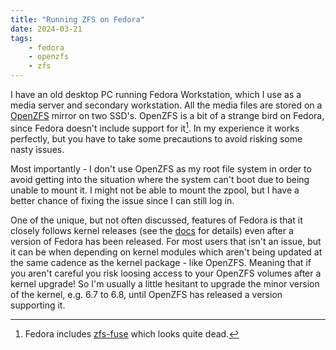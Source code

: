 ```yaml
---
title: "Running ZFS on Fedora"
date: 2024-03-21
tags:
    - fedora
    - openzfs
    - zfs
---
```


I have an old desktop PC running Fedora Workstation, which I use as a media server and secondary workstation.
All the media files are stored on a [OpenZFS](https://github.com/openzfs/zfs) mirror on two SSD's.
OpenZFS is a bit of a strange bird on Fedora, since Fedora doesn't include support for it[^1].
In my experience it works perfectly, but you have to take some precautions to avoid risking some nasty issues.

Most importantly - I don't use OpenZFS as my root file system in order to avoid getting into the situation where the system can't boot due to being unable to mount it.
I might not be able to mount the zpool, but I have a better chance of fixing the issue since I can still log in.

One of the unique, but not often discussed, features of Fedora is that it closely follows kernel releases (see the [docs](https://docs.fedoraproject.org/en-US/quick-docs/kernel-overview/) for details) even after a version of Fedora has been released.
For most users that isn't an issue, but it can be when depending on kernel modules which aren't being updated at the same cadence as the kernel package - like OpenZFS.
Meaning that if you aren't careful you risk loosing access to your OpenZFS volumes after a kernel upgrade!
So I'm usually a little hesitant to upgrade the minor version of the kernel, e.g. 6.7 to 6.8, until OpenZFS has released a version supporting it.

[^1]: Fedora includes [zfs-fuse](https://github.com/gordan-bobic/zfs-fuse) which looks quite dead.
